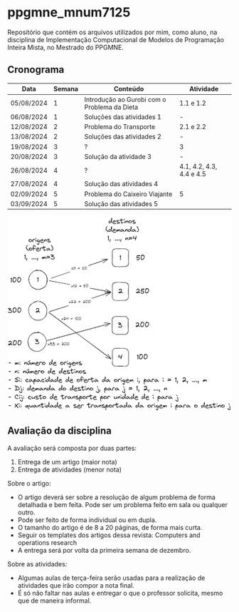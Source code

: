 # ppgmne_mnum7125

Repositório que contém os arquivos utilizados por mim, como aluno, na disciplina de Implementação Computacional de Modelos de Programação Inteira Mista, no Mestrado do PPGMNE.

## Cronograma

| Data       | Semana | Conteúdo                                     | Atividade                |
|------------|--------|----------------------------------------------|--------------------------|
| 05/08/2024 | 1      | Introdução ao Gurobi com o Problema da Dieta | 1.1 e 1.2                |
| 06/08/2024 | 1      | Soluções das atividades 1                    | -                        |
| 12/08/2024 | 2      | Problema do Transporte                       | 2.1 e 2.2                |
| 13/08/2024 | 2      | Soluções das atividades 2                    | -                        |
| 19/08/2024 | 3      | ?                                            | 3                        |
| 20/08/2024 | 3      | Solução da atividade 3                       | -                        |
| 26/08/2024 | 4      | ?                                            | 4.1, 4.2, 4.3, 4.4 e 4.5 |
| 27/08/2024 | 4      | Solução das atividades 4                     |                          |
| 02/09/2024 | 5      | Problema do Caixeiro Viajante                | 5                        |
| 03/09/2024 | 5      | Solução das atividades 5                     |                          |



![Alt text](image.png)


## Avaliação da disciplina

A avaliação será composta por duas partes:

1. Entrega de um artigo (maior nota)
2. Entrega de atividades (menor nota)

Sobre o artigo:

* O artigo deverá ser sobre a resolução de algum problema de forma detalhada e bem feita. Pode ser um problema feito em sala ou qualquer outro.
* Pode ser feito de forma individual ou em dupla.
* O tamanho do artigo é de 8 a 20 páginas, de forma mais curta.
* Seguir os templates dos artigos dessa revista: Computers and operations research
* A entrega será por volta da primeira semana de dezembro.

Sobre as atividades:

* Algumas aulas de terça-feira serão usadas para a realização de atividades que irão compor a nota final.
* É só não faltar nas aulas e entregar o que o professor solicita, mesmo que de maneira informal.



